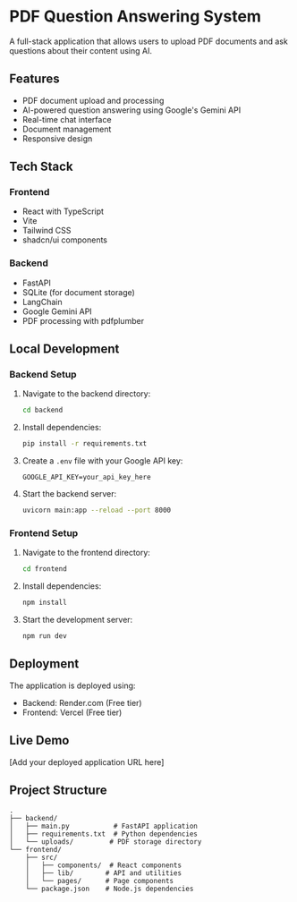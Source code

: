# PDF Question Answering System

A full-stack application that allows users to upload PDF documents and ask questions about their content using AI.

## Features

- PDF document upload and processing
- AI-powered question answering using Google's Gemini API
- Real-time chat interface
- Document management
- Responsive design

## Tech Stack

### Frontend
- React with TypeScript
- Vite
- Tailwind CSS
- shadcn/ui components

### Backend
- FastAPI
- SQLite (for document storage)
- LangChain
- Google Gemini API
- PDF processing with pdfplumber

## Local Development

### Backend Setup
1. Navigate to the backend directory:
   ```bash
   cd backend
   ```

2. Install dependencies:
   ```bash
   pip install -r requirements.txt
   ```

3. Create a `.env` file with your Google API key:
   ```
   GOOGLE_API_KEY=your_api_key_here
   ```

4. Start the backend server:
   ```bash
   uvicorn main:app --reload --port 8000
   ```

### Frontend Setup
1. Navigate to the frontend directory:
   ```bash
   cd frontend
   ```

2. Install dependencies:
   ```bash
   npm install
   ```

3. Start the development server:
   ```bash
   npm run dev
   ```

## Deployment

The application is deployed using:
- Backend: Render.com (Free tier)
- Frontend: Vercel (Free tier)

## Live Demo

[Add your deployed application URL here]

## Project Structure

```
.
├── backend/
│   ├── main.py           # FastAPI application
│   ├── requirements.txt  # Python dependencies
│   └── uploads/         # PDF storage directory
└── frontend/
    ├── src/
    │   ├── components/  # React components
    │   ├── lib/        # API and utilities
    │   └── pages/      # Page components
    └── package.json    # Node.js dependencies
```
